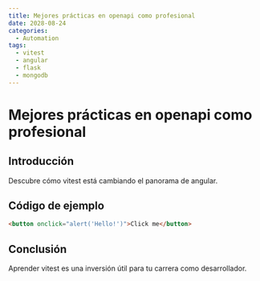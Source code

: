 ```yaml
---
title: Mejores prácticas en openapi como profesional
date: 2028-08-24
categories:
  - Automation
tags:
  - vitest
  - angular
  - flask
  - mongodb
---
```


# Mejores prácticas en openapi como profesional

## Introducción

Descubre cómo vitest está cambiando el panorama de angular.

## Código de ejemplo

```html
<button onclick="alert('Hello!')">Click me</button>
```

## Conclusión

Aprender vitest es una inversión útil para tu carrera como desarrollador.